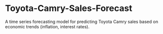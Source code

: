 # Toyota-Camry-Sales-Forecast
A time series forecasting model for predicting Toyota Camry sales based on economic trends (inflation, interest rates).
